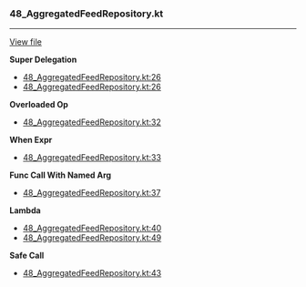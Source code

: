 ### 48_AggregatedFeedRepository.kt
---
[View file](../../recall_analyzed/48_AggregatedFeedRepository.kt)

**Super Delegation**

 - [48_AggregatedFeedRepository.kt:26](../../recall_analyzed/48_AggregatedFeedRepository.kt#L26)
 - [48_AggregatedFeedRepository.kt:26](../../recall_analyzed/48_AggregatedFeedRepository.kt#L26)

**Overloaded Op**

 - [48_AggregatedFeedRepository.kt:32](../../recall_analyzed/48_AggregatedFeedRepository.kt#L32)

**When Expr**

 - [48_AggregatedFeedRepository.kt:33](../../recall_analyzed/48_AggregatedFeedRepository.kt#L33)

**Func Call With Named Arg**

 - [48_AggregatedFeedRepository.kt:37](../../recall_analyzed/48_AggregatedFeedRepository.kt#L37)

**Lambda**

 - [48_AggregatedFeedRepository.kt:40](../../recall_analyzed/48_AggregatedFeedRepository.kt#L40)
 - [48_AggregatedFeedRepository.kt:49](../../recall_analyzed/48_AggregatedFeedRepository.kt#L49)

**Safe Call**

 - [48_AggregatedFeedRepository.kt:43](../../recall_analyzed/48_AggregatedFeedRepository.kt#L43)
